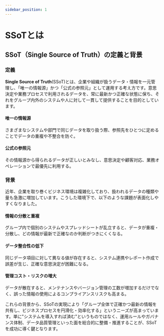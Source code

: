 ```yaml
---
sidebar_position: 1
---
```


# SSoTとは

## SSoT（Single Source of Truth）の定義と背景

### 定義

**Single Source of Truth**(SSoT)とは、企業や組織が扱うデータ・情報を一元管理し、「唯一の情報源」かつ「公式の参照元」として運用する考え方です。意思決定や業務プロセスで利用されるデータを、常に最新かつ正確な状態に保ち、それをグループ内外のシステムや人に対して一貫して提供することを目的としています。

#### 唯一の情報源
さまざまなシステムや部門で同じデータを取り扱う際、参照先をひとつに定めることでデータの重複や不整合を防ぐ。

#### 公式の参照元
その情報源から得られるデータが正しいとみなし、意思決定や顧客対応、業務オペレーションで最優先に利用する。

### 背景

近年、企業を取り巻くビジネス環境は複雑化しており、扱われるデータの種類や量も急激に増加しています。こうした環境下で、以下のような課題が表面化しやすくなりました。

#### 情報の分散と重複
グループ内で個別のシステムやスプレッドシートが乱立すると、データが重複・分散し、どの情報が最新で正確なのか判断がつきにくくなる。

#### データ整合性の低下
同じデータ項目に対して異なる値が存在すると、システム連携やレポート作成で誤差が生じ、正確な意思決定が困難になる。

#### 管理コスト・リスクの増大
データが散在すると、メンテナンスやバージョン管理の工数が増加するだけでなく、誤った情報の使用によるコンプライアンスリスクも高まる。

これらの背景から、SSoTの実現により「グループ全体で正確かつ最新の情報を共有し、ビジネスプロセスを円滑化・効率化する」というニーズが高まっています。単に"システムを導入すれば済む"というものではなく、運用ルールやガバナンス体制、データ品質管理といった面を総合的に整備・推進することが、SSoTを成功に導く鍵となります。